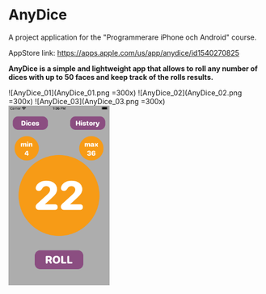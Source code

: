 # AnyDice

A project application for the "Programmerare iPhone och Android" course.

AppStore link: https://apps.apple.com/us/app/anydice/id1540270825

**AnyDice is a simple and lightweight app that allows to roll any number of dices with up to 50 faces and keep track of the rolls results.**

![AnyDice_01](AnyDice_01.png =300x)
![AnyDice_02](AnyDice_02.png =300x)
![AnyDice_03](AnyDice_03.png =300x)
<img src="AnyDice_01.png" alt="AnyDice_01" width="200"/>
